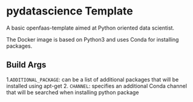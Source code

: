 # pydatascience Template

A basic openfaas-template aimed at Python oriented data scientist.

The Docker image is based on Python3 and uses Conda for installing packages.

## Build Args
1.`ADDITIONAL_PACKAGE`: can be a list of additional packages that will be installed using apt-get
2. `CHANNEL`: specifies an additional Conda channel that will be searched when installing python package

